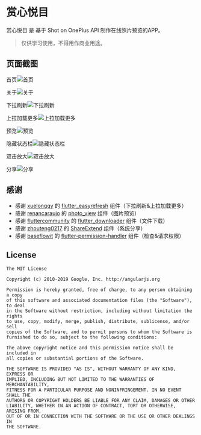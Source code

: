 # 赏心悦目

赏心悦目 是 基于 Shot on OnePlus API 制作在线照片预览的APP。

> 仅供学习使用，不得用作商业用途。

## 页面截图
首页![首页](./screen/首页.jpg)

关于![关于](./screen/关于.jpg)

下拉刷新![下拉刷新](./screen/下拉刷新.jpg)

上拉加载更多![上拉加载更多](./screen/上拉加载更多.jpg)

预览![预览](./screen/预览.jpg)

隐藏状态栏![隐藏状态栏](./screen/隐藏状态栏.jpg)

双击放大![双击放大](./screen/双击放大.jpg)

分享![分享](./screen/分享.jpg)

## 感谢
- 感谢 [xuelongqy](https://github.com/xuelongqy) 的 [flutter_easyrefresh](https://github.com/xuelongqy/flutter_easyrefresh) 组件（下拉刷新&上拉加载更多）
- 感谢 [renancaraujo](https://github.com/renancaraujo) 的 [photo_view](https://github.com/renancaraujo/photo_view) 组件（图片预览）
- 感谢 [fluttercommunity](https://github.com/fluttercommunity) 的 [flutter_downloader](https://github.com/fluttercommunity/flutter_downloader) 组件（文件下载）
- 感谢 [zhouteng0217](https://github.com/zhouteng0217) 的 [ShareExtend](https://github.com/zhouteng0217/ShareExtend) 组件（系统分享）
- 感谢 [baseflowit](https://github.com/baseflowit) 的 [flutter-permission-handler](https://github.com/baseflowit/flutter-permission-handler) 组件（检查&请求权限）

## License
```license
The MIT License

Copyright (c) 2010-2019 Google, Inc. http://angularjs.org

Permission is hereby granted, free of charge, to any person obtaining a copy
of this software and associated documentation files (the "Software"), to deal
in the Software without restriction, including without limitation the rights
to use, copy, modify, merge, publish, distribute, sublicense, and/or sell
copies of the Software, and to permit persons to whom the Software is
furnished to do so, subject to the following conditions:

The above copyright notice and this permission notice shall be included in
all copies or substantial portions of the Software.

THE SOFTWARE IS PROVIDED "AS IS", WITHOUT WARRANTY OF ANY KIND, EXPRESS OR
IMPLIED, INCLUDING BUT NOT LIMITED TO THE WARRANTIES OF MERCHANTABILITY,
FITNESS FOR A PARTICULAR PURPOSE AND NONINFRINGEMENT. IN NO EVENT SHALL THE
AUTHORS OR COPYRIGHT HOLDERS BE LIABLE FOR ANY CLAIM, DAMAGES OR OTHER
LIABILITY, WHETHER IN AN ACTION OF CONTRACT, TORT OR OTHERWISE, ARISING FROM,
OUT OF OR IN CONNECTION WITH THE SOFTWARE OR THE USE OR OTHER DEALINGS IN
THE SOFTWARE.
```